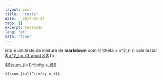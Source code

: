 ```yaml
---
layout: post
title:  "teste"
date:   2017-01-27
tags: []
excerpt: testando
lang: "pt"
math: "true"
---
```

isto é um teste da mistura de __markdown__ com <span>\\( \theta + x^2_n \\)</span> vale testar <a href="#">$ x^2_i = 73 \mod 3 $</a> tb

<p>$$\sum_{i=1}^\infty x_i$$</p>

`$$\sum_{i=1}^\infty x_i$$`
